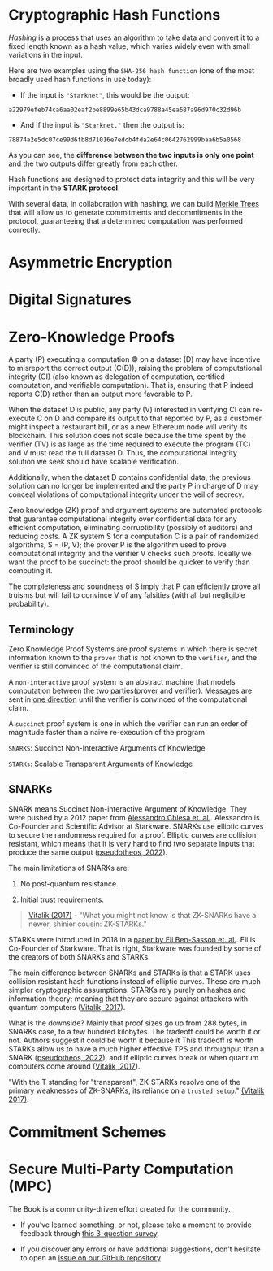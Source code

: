 # Cryptographic Hash Functions

_Hashing_ is a process that uses an algorithm to take data and convert
it to a fixed length known as a hash value, which varies widely even
with small variations in the input.

Here are two examples using the `SHA-256 hash function` (one of the most
broadly used hash functions in use today):

- If the input is `"Starknet"`, this would be the output:

`a22979efeb74ca6aa02eaf2be8899e65b43dca9788a45ea687a96d970c32d96b`

- And if the input is `"Starknet."` then the output is:

`78874a2e5dc07ce99d6fb8d71016e7edcb4fda2e64c0642762999baa6b5a0568`

As you can see, the **difference between the two inputs is only one
point** and the two outputs differ greatly from each other.

Hash functions are designed to protect data integrity and this will be
very important in the **STARK protocol**.

With several data, in collaboration with hashing, we can build [Merkle
Trees](https://en.wikipedia.org/wiki/Merkle_tree) that will allow us to
generate commitments and decommitments in the protocol, guaranteeing
that a determined computation was performed correctly.

# Asymmetric Encryption

# Digital Signatures

# Zero-Knowledge Proofs

A party (P) executing a computation © on a dataset (D) may have
incentive to misreport the correct output (C(D)), raising the problem of
computational integrity (CI) (also known as delegation of computation,
certified computation, and verifiable computation). That is, ensuring
that P indeed reports C(D) rather than an output more favorable to P.

When the dataset D is public, any party (V) interested in verifying CI
can re-execute C on D and compare its output to that reported by P, as a
customer might inspect a restaurant bill, or as a new Ethereum node will
verify its blockchain. This solution does not scale because the time
spent by the verifier (TV) is as large as the time required to execute
the program (TC) and V must read the full dataset D. Thus, the
computational integrity solution we seek should have scalable
verification.

Additionally, when the dataset D contains confidential data, the
previous solution can no longer be implemented and the party P in charge
of D may conceal violations of computational integrity under the veil of
secrecy.

Zero knowledge (ZK) proof and argument systems are automated protocols
that guarantee computational integrity over confidential data for any
efficient computation, eliminating corruptibility (possibly of auditors)
and reducing costs. A ZK system S for a computation C is a pair of
randomized algorithms, S = (P, V); the prover P is the algorithm used to
prove computational integrity and the verifier V checks such proofs.
Ideally we want the proof to be succinct: the proof should be quicker to
verify than computing it.

The completeness and soundness of S imply that P can efficiently prove
all truisms but will fail to convince V of any falsities (with all but
negligible probability).

## Terminology

Zero Knowledge Proof Systems are proof systems in which there is secret
information known to the `prover` that is not known to the `verifier`,
and the verifier is still convinced of the computational claim.

A `non-interactive` proof system is an abstract machine that models
computation between the two parties(prover and verifier). Messages are
sent in [one direction](https://www.youtube.com/watch?v=QJO3ROT-A4E)
until the verifier is convinced of the computational claim.

A `succinct` proof system is one in which the verifier can run an order
of magnitude faster than a naive re-execution of the program

`SNARKS`: Succinct Non-Interactive Arguments of Knowledge

`STARKs`: Scalable Transparent Arguments of Knowledge

## SNARKs

SNARK means Succinct Non-interactive Argument of Knowledge. They were
pushed by a 2012 paper from [Alessandro Chiesa et.
al.](https://dl.acm.org/doi/10.1145/2090236.2090263). Alessandro is
Co-Founder and Scientific Advisor at Starkware. SNARKs use elliptic
curves to secure the randomness required for a proof. Elliptic curves
are collision resistant, which means that it is very hard to find two
separate inputs that produce the same output ([pseudotheos,
2022](https://pseudotheos.mirror.xyz/_LAi4cCFz2gaC-3WgNmri1eTvckA32L7v31A8saJvqg)).

The main limitations of SNARKs are:

1.  No post-quantum resistance.

2.  Initial trust requirements.

> [Vitalik
> (2017)](https://vitalik.ca/general/2017/11/09/starks_part_1.html) -
> "What you might not know is that ZK-SNARKs have a newer, shinier
> cousin: ZK-STARKs."

STARKs were introduced in 2018 in a [paper by Eli Ben-Sasson et.
al.](https://eprint.iacr.org/2018/046.pdf). Eli is Co-Founder of
Starkware. That is right, Starkware was founded by some of the creators
of both SNARKs and STARKs.

The main difference between SNARKs and STARKs is that a STARK uses
collision resistant hash functions instead of elliptic curves. These are
much simpler cryptographic assumptions. STARKs rely purely on hashes and
information theory; meaning that they are secure against attackers with
quantum computers ([Vitalik,
2017](https://vitalik.ca/general/2017/11/09/starks_part_1.html)).

What is the downside? Mainly that proof sizes go up from 288 bytes, in
SNARKs case, to a few hundred kilobytes. The tradeoff could be worth it
or not. Authors suggest it could be worth it because it This tradeoff is
worth STARKs allow us to have a much higher effective TPS and throughput
than a SNARK ([pseudotheos,
2022](https://pseudotheos.mirror.xyz/_LAi4cCFz2gaC-3WgNmri1eTvckA32L7v31A8saJvqg)),
and if elliptic curves break or when quantum computers come around
([Vitalik,
2017](https://vitalik.ca/general/2017/11/09/starks_part_1.html)).

"With the T standing for "transparent", ZK-STARKs resolve one of the
primary weaknesses of ZK-SNARKs, its reliance on a `trusted setup`."
[(Vitalik 2017)](https://vitalik.ca/general/2017/11/09/starks_part_1.html).

# Commitment Schemes

# Secure Multi-Party Computation (MPC)

The Book is a community-driven effort created for the community.

- If you’ve learned something, or not, please take a moment to provide
  feedback through [this 3-question
  survey](https://a.sprig.com/WTRtdlh2VUlja09lfnNpZDo4MTQyYTlmMy03NzdkLTQ0NDEtOTBiZC01ZjAyNDU0ZDgxMzU=).

- If you discover any errors or have additional suggestions, don’t
  hesitate to open an [issue on our GitHub
  repository](https://github.com/starknet-edu/starknetbook/issues).
